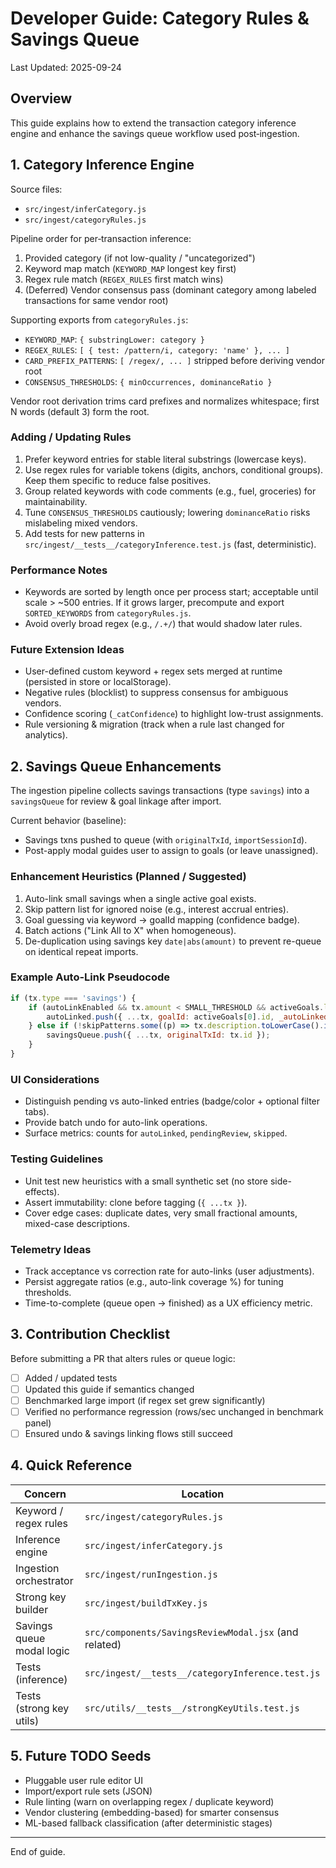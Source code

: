 # Developer Guide: Category Rules & Savings Queue

Last Updated: 2025-09-24

## Overview

This guide explains how to extend the transaction category inference engine and enhance the savings queue workflow used post‑ingestion.

## 1. Category Inference Engine

Source files:

-   `src/ingest/inferCategory.js`
-   `src/ingest/categoryRules.js`

Pipeline order for per‑transaction inference:

1. Provided category (if not low-quality / "uncategorized")
2. Keyword map match (`KEYWORD_MAP` longest key first)
3. Regex rule match (`REGEX_RULES` first match wins)
4. (Deferred) Vendor consensus pass (dominant category among labeled transactions for same vendor root)

Supporting exports from `categoryRules.js`:

-   `KEYWORD_MAP`: `{ substringLower: category }`
-   `REGEX_RULES`: `[ { test: /pattern/i, category: 'name' }, ... ]`
-   `CARD_PREFIX_PATTERNS`: `[ /regex/, ... ]` stripped before deriving vendor root
-   `CONSENSUS_THRESHOLDS`: `{ minOccurrences, dominanceRatio }`

Vendor root derivation trims card prefixes and normalizes whitespace; first N words (default 3) form the root.

### Adding / Updating Rules

1. Prefer keyword entries for stable literal substrings (lowercase keys).
2. Use regex rules for variable tokens (digits, anchors, conditional groups). Keep them specific to reduce false positives.
3. Group related keywords with code comments (e.g., fuel, groceries) for maintainability.
4. Tune `CONSENSUS_THRESHOLDS` cautiously; lowering `dominanceRatio` risks mislabeling mixed vendors.
5. Add tests for new patterns in `src/ingest/__tests__/categoryInference.test.js` (fast, deterministic).

### Performance Notes

-   Keywords are sorted by length once per process start; acceptable until scale > ~500 entries. If it grows larger, precompute and export `SORTED_KEYWORDS` from `categoryRules.js`.
-   Avoid overly broad regex (e.g., `/.+/`) that would shadow later rules.

### Future Extension Ideas

-   User-defined custom keyword + regex sets merged at runtime (persisted in store or localStorage).
-   Negative rules (blocklist) to suppress consensus for ambiguous vendors.
-   Confidence scoring (`_catConfidence`) to highlight low-trust assignments.
-   Rule versioning & migration (track when a rule last changed for analytics).

## 2. Savings Queue Enhancements

The ingestion pipeline collects savings transactions (type `savings`) into a `savingsQueue` for review & goal linkage after import.

Current behavior (baseline):

-   Savings txns pushed to queue (with `originalTxId`, `importSessionId`).
-   Post-apply modal guides user to assign to goals (or leave unassigned).

### Enhancement Heuristics (Planned / Suggested)

1. Auto-link small savings when a single active goal exists.
2. Skip pattern list for ignored noise (e.g., interest accrual entries).
3. Goal guessing via keyword → goalId mapping (confidence badge).
4. Batch actions ("Link All to X" when homogeneous).
5. De-duplication using savings key `date|abs(amount)` to prevent re-queue on identical repeat imports.

### Example Auto-Link Pseudocode

```js
if (tx.type === 'savings') {
    if (autoLinkEnabled && tx.amount < SMALL_THRESHOLD && activeGoals.length === 1) {
        autoLinked.push({ ...tx, goalId: activeGoals[0].id, _autoLinked: true });
    } else if (!skipPatterns.some((p) => tx.description.toLowerCase().includes(p))) {
        savingsQueue.push({ ...tx, originalTxId: tx.id });
    }
}
```

### UI Considerations

-   Distinguish pending vs auto-linked entries (badge/color + optional filter tabs).
-   Provide batch undo for auto-link operations.
-   Surface metrics: counts for `autoLinked`, `pendingReview`, `skipped`.

### Testing Guidelines

-   Unit test new heuristics with a small synthetic set (no store side-effects).
-   Assert immutability: clone before tagging (`{ ...tx }`).
-   Cover edge cases: duplicate dates, very small fractional amounts, mixed-case descriptions.

### Telemetry Ideas

-   Track acceptance vs correction rate for auto-links (user adjustments).
-   Persist aggregate ratios (e.g., auto-link coverage %) for tuning thresholds.
-   Time-to-complete (queue open → finished) as a UX efficiency metric.

## 3. Contribution Checklist

Before submitting a PR that alters rules or queue logic:

-   [ ] Added / updated tests
-   [ ] Updated this guide if semantics changed
-   [ ] Benchmarked large import (if regex set grew significantly)
-   [ ] Verified no performance regression (rows/sec unchanged in benchmark panel)
-   [ ] Ensured undo & savings linking flows still succeed

## 4. Quick Reference

| Concern                   | Location                                              |
| ------------------------- | ----------------------------------------------------- |
| Keyword / regex rules     | `src/ingest/categoryRules.js`                         |
| Inference engine          | `src/ingest/inferCategory.js`                         |
| Ingestion orchestrator    | `src/ingest/runIngestion.js`                          |
| Strong key builder        | `src/ingest/buildTxKey.js`                            |
| Savings queue modal logic | `src/components/SavingsReviewModal.jsx` (and related) |
| Tests (inference)         | `src/ingest/__tests__/categoryInference.test.js`      |
| Tests (strong key utils)  | `src/utils/__tests__/strongKeyUtils.test.js`          |

## 5. Future TODO Seeds

-   Pluggable user rule editor UI
-   Import/export rule sets (JSON)
-   Rule linting (warn on overlapping regex / duplicate keyword)
-   Vendor clustering (embedding-based) for smarter consensus
-   ML-based fallback classification (after deterministic stages)

---

End of guide.
